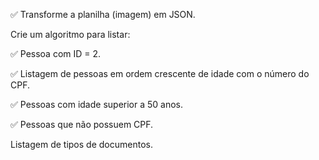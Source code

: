 ✅ Transforme a planilha (imagem) em JSON.

Crie um algoritmo para listar:

✅ Pessoa com ID = 2.

✅ Listagem de pessoas em ordem crescente de idade com o número do CPF.

✅ Pessoas com idade superior a 50 anos.

✅ Pessoas que não possuem CPF.

Listagem de tipos de documentos.
